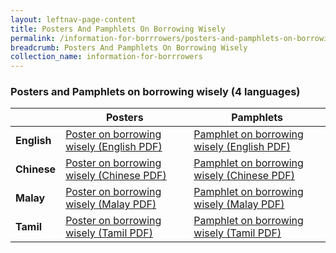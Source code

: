```yaml
---
layout: leftnav-page-content
title: Posters And Pamphlets On Borrowing Wisely
permalink: /information-for-borrrowers/posters-and-pamphlets-on-borrowing-wisely/
breadcrumb: Posters And Pamphlets On Borrowing Wisely
collection_name: information-for-borrrowers
---
```


### Posters and Pamphlets on borrowing wisely (4 languages)

|       |Posters|Pamphlets|
|-------|-------|---------
|**English**|[Poster on borrowing wisely (English PDF)](/files/PosteronborrowingwiselyEnglish.pdf)|[Pamphlet on borrowing wisely (English PDF)](/files/PamphletonborrowingwiselyEnglish.pdf)|
|**Chinese**|[Poster on borrowing wisely (Chinese PDF)](/files/PosteronborrowingwiselyChinese.pdf)|[Pamphlet on borrowing wisely (Chinese PDF)](/files/PamphletonborrowingwiselyChinese.pdf)|
|**Malay**|[Poster on borrowing wisely (Malay PDF)](/files/PosteronborrowingwiselyMalay.pdf)|[Pamphlet on borrowing wisely (Malay PDF)](/files/PamphletonborrowingwiselyMalay.pdf)|
|**Tamil**|[Poster on borrowing wisely (Tamil PDF)](/files/PosteronborrowingwiselyTamil.pdf)|[Pamphlet on borrowing wisely (Tamil PDF)](/files/PamphletonborrowingwiselyTamil.pdf)|

